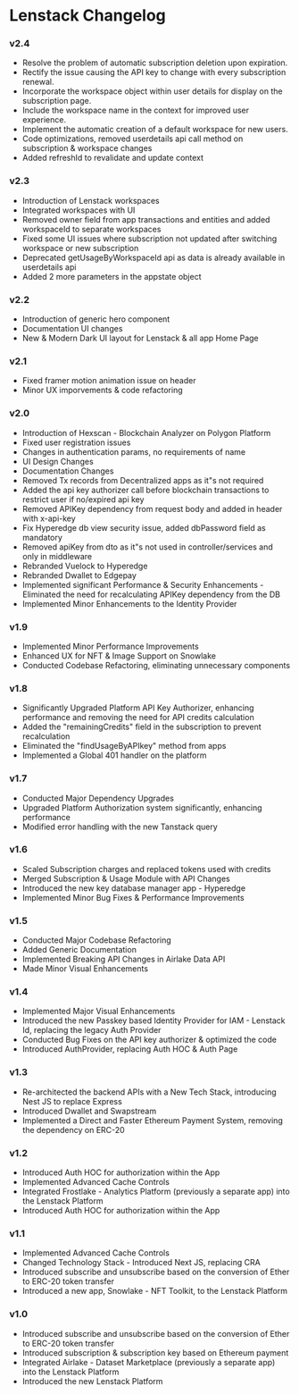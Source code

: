 # Lenstack Changelog

### v2.4
* Resolve the problem of automatic subscription deletion upon expiration.
* Rectify the issue causing the API key to change with every subscription renewal.
* Incorporate the workspace object within user details for display on the subscription page.
* Include the workspace name in the context for improved user experience.
* Implement the automatic creation of a default workspace for new users.
* Code optimizations, removed userdetails api call method on subscription & workspace changes
* Added refreshId to revalidate and update context

### v2.3
* Introduction of Lenstack workspaces
* Integrated workspaces with UI
* Removed owner field from app transactions and entities and added workspaceId to separate workspaces
* Fixed some UI issues where subscription not updated after switching workspace or new subscription
* Deprecated getUsageByWorkspaceId api as data is already available in userdetails api
* Added 2 more parameters in the appstate object

### v2.2
* Introduction of generic hero component
* Documentation UI changes
* New & Modern Dark UI layout for Lenstack & all app Home Page

### v2.1
* Fixed framer motion animation issue on header
* Minor UX imporvements & code refactoring

### v2.0
* Introduction of Hexscan - Blockchain Analyzer on Polygon Platform
* Fixed user registration issues
* Changes in authentication params, no requirements of name
* UI Design Changes
* Documentation Changes
* Removed Tx records from Decentralized apps as it"s not required
* Added the api key authorizer call before blockchain transactions to restrict user if no/expired api key
* Removed APIKey dependency from request body and added in header with x-api-key
* Fix Hyperedge db view security issue, added dbPassword field as mandatory
* Removed apiKey from dto as it"s not used in controller/services and only in middleware
* Rebranded Vuelock to Hyperedge
* Rebranded Dwallet to Edgepay
* Implemented significant Performance & Security Enhancements - Eliminated the need for recalculating APIKey dependency from the DB
* Implemented Minor Enhancements to the Identity Provider

### v1.9
* Implemented Minor Performance Improvements
* Enhanced UX for NFT & Image Support on Snowlake
* Conducted Codebase Refactoring, eliminating unnecessary components

### v1.8
* Significantly Upgraded Platform API Key Authorizer, enhancing performance and removing the need for API credits calculation
* Added the "remainingCredits" field in the subscription to prevent recalculation
* Eliminated the "findUsageByAPIkey" method from apps
* Implemented a Global 401 handler on the platform

### v1.7
* Conducted Major Dependency Upgrades
* Upgraded Platform Authorization system significantly, enhancing performance
* Modified error handling with the new Tanstack query

### v1.6
* Scaled Subscription charges and replaced tokens used with credits
* Merged Subscription & Usage Module with API Changes
* Introduced the new key database manager app - Hyperedge
* Implemented Minor Bug Fixes & Performance Improvements

### v1.5
* Conducted Major Codebase Refactoring
* Added Generic Documentation
* Implemented Breaking API Changes in Airlake Data API
* Made Minor Visual Enhancements

### v1.4
* Implemented Major Visual Enhancements
* Introduced the new Passkey based Identity Provider for IAM - Lenstack Id, replacing the legacy Auth Provider
* Conducted Bug Fixes on the API key authorizer & optimized the code
* Introduced AuthProvider, replacing Auth HOC & Auth Page

### v1.3
* Re-architected the backend APIs with a New Tech Stack, introducing Nest JS to replace Express
* Introduced Dwallet and Swapstream
* Implemented a Direct and Faster Ethereum Payment System, removing the dependency on ERC-20

### v1.2
* Introduced Auth HOC for authorization within the App
* Implemented Advanced Cache Controls
* Integrated Frostlake - Analytics Platform (previously a separate app) into the Lenstack Platform
* Introduced Auth HOC for authorization within the App

### v1.1
* Implemented Advanced Cache Controls
* Changed Technology Stack - Introduced Next JS, replacing CRA
* Introduced subscribe and unsubscribe based on the conversion of Ether to ERC-20 token transfer
* Introduced a new app, Snowlake - NFT Toolkit, to the Lenstack Platform

### v1.0
* Introduced subscribe and unsubscribe based on the conversion of Ether to ERC-20 token transfer
* Introduced subscription & subscription key based on Ethereum payment
* Integrated Airlake - Dataset Marketplace (previously a separate app) into the Lenstack Platform
* Introduced the new Lenstack Platform